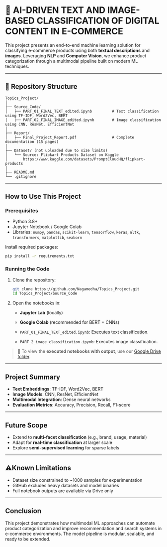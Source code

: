 # 🛒 AI-DRIVEN TEXT AND IMAGE-BASED CLASSIFICATION OF DIGITAL CONTENT IN E-COMMERCE

This project presents an end-to-end machine learning solution for classifying e-commerce products using both **textual descriptions** and **images**. Leveraging **NLP** and **Computer Vision**, we enhance product categorization through a multimodal pipeline built on modern ML techniques.

---

## 📁 Repository Structure

```
Topics_Project/
│
├── Source_Code/
│   ├── PART_01_FINAL_TEXT_edited.ipynb         # Text classification using TF-IDF, Word2Vec, BERT
│   ├── PART_02_FINAL_IMAGE_edited.ipynb        # Image classification using CNN, ResNet, EfficientNet
│
├── Report/
│   ├── Final_Project_Report.pdf                # Complete documentation (15 pages)
│
├── Dataset/ (not uploaded due to size limits)
│   └── Source: Flipkart Products Dataset on Kaggle
│       https://www.kaggle.com/datasets/PromptCloudHQ/flipkart-products 
│
├── README.md
└── .gitignore
```

---

## How to Use This Project

### Prerequisites

- Python 3.8+
- Jupyter Notebook / Google Colab
- Libraries: `numpy`, `pandas`, `scikit-learn`, `tensorflow`, `keras`, `nltk`, `transformers`, `matplotlib`, `seaborn`

Install required packages:
```bash
pip install -r requirements.txt
```

### Running the Code

1. Clone the repository:
   ```bash
   git clone https://github.com/Nagamedha/Topics_Project.git
   cd Topics_Project/Source_Code
   ```

2. Open the notebooks in:
   - **Jupyter Lab** (locally)  
   - **Google Colab** (recommended for BERT + CNNs)

   - `PART_01_FINAL_TEXT_edited.ipynb`: Executes text classification.
   - `PART_2_image_classification.ipynb`: Executes image classification.

> 🔗 To view the **executed notebooks with output**, use our [Google Drive folder](https://drive.google.com/drive/folders/1sU9TBAvQ7TWwWebxWyefq0wtr0AEc9-S?usp=sharing).

---

## Project Summary

- **Text Embeddings**: TF-IDF, Word2Vec, BERT
- **Image Models**: CNN, ResNet, EfficientNet
- **Multimodal Integration**: Dense neural networks
- **Evaluation Metrics**: Accuracy, Precision, Recall, F1-score

---

## Future Scope

- Extend to **multi-facet classification** (e.g., brand, usage, material)
- Adapt for **real-time classification** at larger scale
- Explore **semi-supervised learning** for sparse labels

---

## ⚠Known Limitations

- Dataset size constrained to ~1000 samples for experimentation
- GitHub excludes heavy datasets and model binaries
- Full notebook outputs are available via Drive only

---

## Conclusion

This project demonstrates how multimodal ML approaches can automate product categorization and improve recommendation and search systems in e-commerce environments. The model pipeline is modular, scalable, and ready to be extended.
